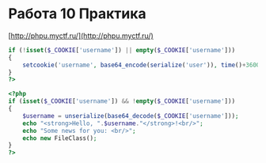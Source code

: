 # Работа 10 Практика

[http://phpu.myctf.ru/](http://phpu.myctf.ru/)

```php
if (!isset($_COOKIE['username']) || empty($_COOKIE['username']))
{
    setcookie('username', base64_encode(serialize('user')), time()+3600, '/', '',0);
}
?>
```

```php
<?php
if (isset($_COOKIE['username']) && !empty($_COOKIE['username']))
{
    $username = unserialize(base64_decode($_COOKIE['username']));
    echo "<strong>Hello, ".$username."</strong>!<br/>";
    echo "Some news for you: <br/>";
    echo new FileClass();
}
?>
```